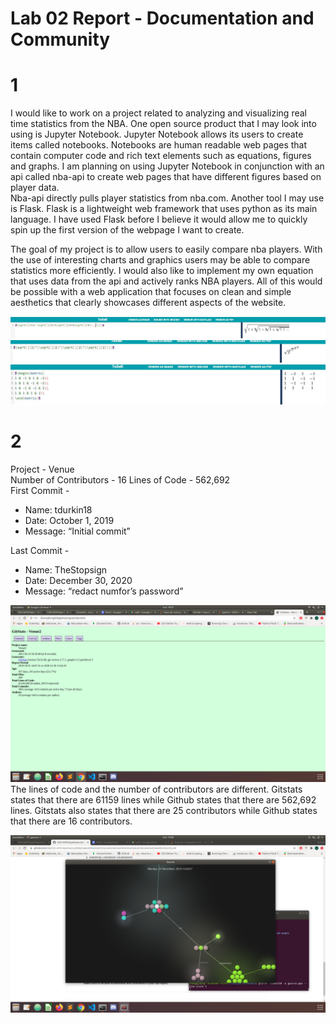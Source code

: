 # Lab 02 Report - Documentation and Community


# 1
I would like to work on a project related to analyzing and visualizing real time statistics from the NBA. One open source product that I may look into using is Jupyter Notebook.
Jupyter Notebook allows its users to create items called notebooks. Notebooks are human readable web pages that contain computer code and rich text elements such as equations, figures and graphs. I am planning on using Jupyter Notebook in conjunction with an api called nba-api to create web pages that have different figures based on player data.   
Nba-api directly pulls player statistics from nba.com. Another tool I may use is Flask. Flask is a lightweight web framework that uses python as its main language. I have used Flask before I believe it would allow me to quickly spin up the first version of the webpage I want to create.  
  
The goal of my project is to allow users to easily compare nba players. With the use of interesting charts and graphics users may be able to compare statistics more efficiently. I would also like to implement my own equation that uses data from the api and actively ranks NBA players. All of this would be possible with a web application that focuses on clean and simple aesthetics that clearly showcases different aspects of the website.


![latex1](latex1.JPG)  
![latex2](latex2.JPG)  
![hadamard](hadamard.JPG)  

# 2
Project - Venue  
Number of Contributors - 16
Lines of Code - 562,692  
First Commit -    
- Name: tdurkin18  
- Date: October 1, 2019  
- Message: “Initial commit”  

Last Commit - 
- Name: TheStopsign  
- Date: December 30, 2020  
- Message: “redact numfor’s password”  

![gitstats](gitstats.png)  
The lines of code and the number of contributors are different. Gitstats states that there are 61159 lines while Github states that there are 562,692 lines. Gitstats also states that there are 25 contributors while Github states that there are 16 contributors.  

![gource](gsource.png)  


